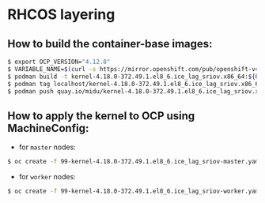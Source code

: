 # RHCOS layering

## How to build the container-base images:

```bash
$ export OCP_VERSION="4.12.8"
$ VARIABLE_NAME=$(curl -s https://mirror.openshift.com/pub/openshift-v4/clients/ocp/$OCP_VERSION/release.txt | grep -m1 'rhel-coreos-8' | awk -F ' ' '{print $2}')
$ podman build -t kernel-4.18.0-372.49.1.el8_6.ice_lag_sriov.x86_64:${OCP_VERSION} --no-cache --build-arg rhel_coreos_release=${VARIABLE_NAME} .
$ podman tag localhost/kernel-4.18.0-372.49.1.el8_6.ice_lag_sriov.x86_64:${OCP_VERSION} quay.io/midu/kernel-4.18.0-372.49.1.el8_6.ice_lag_sriov.x86_64:${OCP_VERSION} 
$ podman push quay.io/midu/kernel-4.18.0-372.49.1.el8_6.ice_lag_sriov.x86_64:${OCP_VERSION}
```

## How to apply the kernel to OCP using MachineConfig:

- for `master` nodes:

```bash
$ oc create -f 99-kernel-4.18.0-372.49.1.el8_6.ice_lag_sriov-master.yaml
```

- for `worker` nodes:

```bash
$ oc create -f 99-kernel-4.18.0-372.49.1.el8_6.ice_lag_sriov-worker.yaml
```